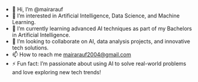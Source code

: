 - 👋 Hi, I’m @mairarauf
- 👀 I’m interested in Artificial Intelligence, Data Science, and Machine Learning.
- 🌱 I’m currently learning advanced AI techniques as part of my Bachelors in Artificial Intelligence.
- 💞️ I’m looking to collaborate on AI, data analysis projects, and innovative tech solutions.
- 📫 How to reach me mairarauf2004@gmail.com
- ⚡ Fun fact: I’m passionate about using AI to solve real-world problems and love exploring new tech trends!

<!---
mairarauf/mairarauf is a ✨ special ✨ repository because its `README.md` (this file) appears on your GitHub profile.
You can click the Preview link to take a look at your changes.
--->
